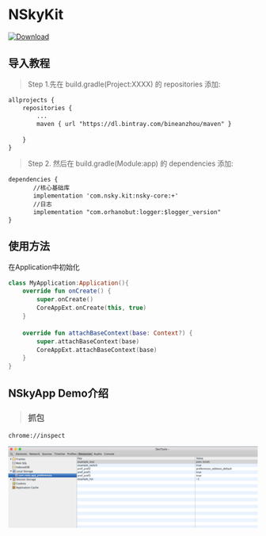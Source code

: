 # NSkyKit 
[ ![Download](https://api.bintray.com/packages/bineanzhou/maven/com.nsky.kit%3Acore/images/download.svg) ](https://bintray.com/bineanzhou/maven/com.nsky.kit%3Acore/_latestVersion)

## 导入教程

> Step 1.先在 build.gradle(Project:XXXX) 的 repositories 添加:
```
allprojects {
	repositories {
		...
		maven { url "https://dl.bintray.com/bineanzhou/maven" }
		
	}
}
```
> Step 2. 然后在 build.gradle(Module:app) 的 dependencies 添加:
```
dependencies {
       //核心基础库
       implementation 'com.nsky.kit:nsky-core:+'
       //日志
       implementation "com.orhanobut:logger:$logger_version"
}
```
## 使用方法
在Application中初始化           
```kotlin
class MyApplication:Application(){
    override fun onCreate() {
        super.onCreate()
        CoreAppExt.onCreate(this, true)
    }

    override fun attachBaseContext(base: Context?) {
        super.attachBaseContext(base)
        CoreAppExt.attachBaseContext(base)
    }
}
```
## NSkyApp Demo介绍
> ### 抓包
```
chrome://inspect
```
![stetho](https://github.com/bineanzhou/NSky/blob/master/doc/img/img1.png)
